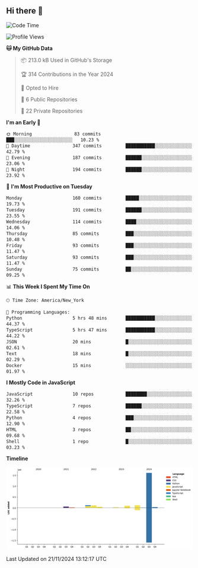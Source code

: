 ## Hi there 👋

<!--START_SECTION:waka-->
![Code Time](http://img.shields.io/badge/Code%20Time-116%20hrs%2016%20mins-blue)

![Profile Views](http://img.shields.io/badge/Profile%20Views-18-blue)

**🐱 My GitHub Data** 

> 📦 213.0 kB Used in GitHub's Storage 
 > 
> 🏆 314 Contributions in the Year 2024
 > 
> 💼 Opted to Hire
 > 
> 📜 6 Public Repositories 
 > 
> 🔑 22 Private Repositories 
 > 
**I'm an Early 🐤** 

```text
🌞 Morning                83 commits          ███░░░░░░░░░░░░░░░░░░░░░░   10.23 % 
🌆 Daytime                347 commits         ███████████░░░░░░░░░░░░░░   42.79 % 
🌃 Evening                187 commits         ██████░░░░░░░░░░░░░░░░░░░   23.06 % 
🌙 Night                  194 commits         ██████░░░░░░░░░░░░░░░░░░░   23.92 % 
```
📅 **I'm Most Productive on Tuesday** 

```text
Monday                   160 commits         █████░░░░░░░░░░░░░░░░░░░░   19.73 % 
Tuesday                  191 commits         ██████░░░░░░░░░░░░░░░░░░░   23.55 % 
Wednesday                114 commits         ████░░░░░░░░░░░░░░░░░░░░░   14.06 % 
Thursday                 85 commits          ███░░░░░░░░░░░░░░░░░░░░░░   10.48 % 
Friday                   93 commits          ███░░░░░░░░░░░░░░░░░░░░░░   11.47 % 
Saturday                 93 commits          ███░░░░░░░░░░░░░░░░░░░░░░   11.47 % 
Sunday                   75 commits          ██░░░░░░░░░░░░░░░░░░░░░░░   09.25 % 
```


📊 **This Week I Spent My Time On** 

```text
🕑︎ Time Zone: America/New_York

💬 Programming Languages: 
Python                   5 hrs 48 mins       ███████████░░░░░░░░░░░░░░   44.37 % 
TypeScript               5 hrs 47 mins       ███████████░░░░░░░░░░░░░░   44.22 % 
JSON                     20 mins             █░░░░░░░░░░░░░░░░░░░░░░░░   02.61 % 
Text                     18 mins             █░░░░░░░░░░░░░░░░░░░░░░░░   02.29 % 
Docker                   15 mins             ░░░░░░░░░░░░░░░░░░░░░░░░░   01.97 % 
```

**I Mostly Code in JavaScript** 

```text
JavaScript               10 repos            ████████░░░░░░░░░░░░░░░░░   32.26 % 
TypeScript               7 repos             ██████░░░░░░░░░░░░░░░░░░░   22.58 % 
Python                   4 repos             ███░░░░░░░░░░░░░░░░░░░░░░   12.90 % 
HTML                     3 repos             ██░░░░░░░░░░░░░░░░░░░░░░░   09.68 % 
Shell                    1 repo              █░░░░░░░░░░░░░░░░░░░░░░░░   03.23 % 
```



**Timeline**

![Lines of Code chart](https://raw.githubusercontent.com/dikshithvishnu/dikshithvishnu/main/assets/bar_graph.png)


 Last Updated on 21/11/2024 13:12:17 UTC
<!--END_SECTION:waka-->
